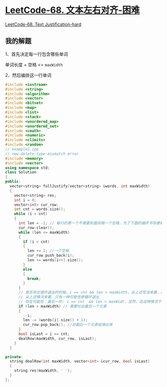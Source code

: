 # [LeetCode-68. 文本左右对齐-困难](https://leetcode.cn/problems/text-justification/) 

[LeetCode-68. Text Justification-hard](https://leetcode.cn/problems/text-justification/) 



## 我的解题

1、首先决定每一行包含哪些单词

单词长度 + 空格 <= `maxWidth`

2、然后编排这一行单词





```c++
#include <iostream>
#include <string>
#include <algorithm>
#include <vector>
#include <bitset>
#include <map>
#include <list>
#include <stack>
#include <unordered_map>
#include <unordered_set>
#include <cmath>
#include <numeric>
#include <climits>
#include <random>
// example1.cpp
// new-delete-type-mismatch error
#include <memory>
#include <vector>
using namespace std;
class Solution
{
public:
  vector<string> fullJustify(vector<string> &words, int maxWidth)
  {
    vector<string> res;
    int i = 0;
    vector<int> cur_row;
    int cnt = words.size();
    while (i < cnt)
    {
      int len = -1; // 每行的第一个不需要前面间隔一个空格，为了下面的循环书写便利，所以将它的初始值设置为-1
      cur_row.clear();
      while (len <= maxWidth)
      {
        if (i < cnt)
        {
          len += 1; //一个空格
          cur_row.push_back(i);
          len += words[i++].size();
        }
        else
        {
          break;
        }
      }
      // 是否存在循环退出的时候，i == cnt && len > maxWidth，从上述写法来看，是不会的，因为:
      // 从上述情况来看，只有一种可能性使循环退出
      // 存在可能性：最后一步: i == cnt  && len > maxWidt，显然，在这种情况下，是需要将最后一个元素给吐出来的
      if (len > maxWidth) // 需要吐出最后一个元素
      {
        --i;
        len -= (words[i].size() + 1);
        cur_row.pop_back(); //将最后一个元素给弹出来
      }
      bool isLast = i == cnt;
      dealRow(maxWidth, cur_row, isLast);
    }
  }

private:
  string dealRow(int maxWidth, vector<int> &cur_row, bool isLast)
  {
    string res(maxWidth, ' ');
  }
};
```


